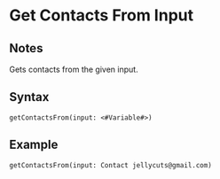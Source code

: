 # Get Contacts From Input
## Notes
Gets contacts from the given input.
## Syntax
```
getContactsFrom(input: <#Variable#>)
```
## Example
```
getContactsFrom(input: Contact jellycuts@gmail.com)
```